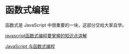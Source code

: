 # 函数式编程

函数式是 JavaScript 中很重要的一块，这部分交给大家自学。

[javascript函数式编程要掌握的知识点讲解](https://www.cnblogs.com/tugenhua0707/p/5046854.html)

[JavaScript 与函数式编程](https://www.cnblogs.com/Chen-XiaoJun/p/6188713.html)

